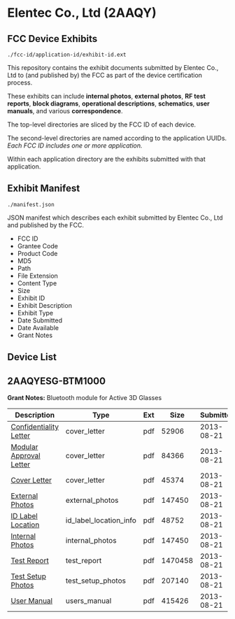 # Elentec Co., Ltd (2AAQY)
## FCC Device Exhibits

```
./fcc-id/application-id/exhibit-id.ext
```

This repository contains the exhibit documents submitted by Elentec Co., Ltd to (and published by) the FCC as part of the device certification process.

These exhibits can include **internal photos**, **external photos**, **RF test reports**, **block diagrams**, **operational descriptions**, **schematics**, **user manuals**, and various **correspondence**.

The top-level directories are sliced by the FCC ID of each device.

The second-level directories are named according to the application UUIDs. *Each FCC ID includes one or more application.*

Within each application directory are the exhibits submitted with that application. 

## Exhibit Manifest

```
./manifest.json
```

JSON manifest which describes each exhibit submitted by Elentec Co., Ltd and published by the FCC.

- FCC ID
- Grantee Code
- Product Code
- MD5
- Path
- File Extension
- Content Type
- Size
- Exhibit ID
- Exhibit Description
- Exhibit Type
- Date Submitted
- Date Available
- Grant Notes

## Device List
## 2AAQYESG-BTM1000
**Grant Notes:** Bluetooth module for Active 3D Glasses

| Description | Type | Ext | Size | Submitted | Available |
| ----------- | ---- | --- | ---- | --------- | --------- |
| [Confidentiality Letter](2AAQYESG-BTM1000/8136ed79c9934fa46d5b360573e859b4/2049941.pdf) | cover_letter | pdf | 52906 | 2013-08-21 | 2013-08-21 |
| [Modular Approval Letter](2AAQYESG-BTM1000/8136ed79c9934fa46d5b360573e859b4/2049946.pdf) | cover_letter | pdf | 84366 | 2013-08-21 | 2013-08-21 |
| [Cover Letter](2AAQYESG-BTM1000/8136ed79c9934fa46d5b360573e859b4/2049947.pdf) | cover_letter | pdf | 45374 | 2013-08-21 | 2013-08-21 |
| [External Photos](2AAQYESG-BTM1000/8136ed79c9934fa46d5b360573e859b4/2049944.pdf) | external_photos | pdf | 147450 | 2013-08-21 | 2013-08-21 |
| [ID Label Location](2AAQYESG-BTM1000/8136ed79c9934fa46d5b360573e859b4/2049949.pdf) | id_label_location_info | pdf | 48752 | 2013-08-21 | 2013-08-21 |
| [Internal Photos](2AAQYESG-BTM1000/8136ed79c9934fa46d5b360573e859b4/2049944.pdf) | internal_photos | pdf | 147450 | 2013-08-21 | 2013-08-21 |
| [Test Report](2AAQYESG-BTM1000/8136ed79c9934fa46d5b360573e859b4/2049948.pdf) | test_report | pdf | 1470458 | 2013-08-21 | 2013-08-21 |
| [Test Setup Photos](2AAQYESG-BTM1000/8136ed79c9934fa46d5b360573e859b4/2049945.pdf) | test_setup_photos | pdf | 207140 | 2013-08-21 | 2013-08-21 |
| [User Manual](2AAQYESG-BTM1000/8136ed79c9934fa46d5b360573e859b4/2049942.pdf) | users_manual | pdf | 415426 | 2013-08-21 | 2013-08-21 |

